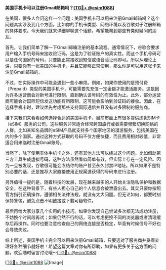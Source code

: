 **美国手机卡可以注册Gmail邮箱吗？[[TG💪+ @esim1088](https://t.me/s/esim1088)]**

在美国，很多人会问这样一个问题：美国手机卡可以用来注册Gmail邮箱吗？这个问题其实涉及到几个方面，比如你的手机卡类型、网络环境以及谷歌对于注册邮箱的具体要求。今天我们就来详细聊聊这个话题，希望能帮到那些有类似疑问的朋友。

首先，让我们简单了解一下Gmail邮箱注册的基本流程。通常情况下，谷歌会要求用户输入手机号码来接收验证码，这是为了验证账户的真实性。而这个手机号码可以是任何国家的号码，只要能正常接收到短信或语音验证码即可。所以从理论上讲，只要你有一张美国的手机卡，并且它能够正常使用，那么你是可以用这张卡来注册Gmail邮箱的。

不过，在实际操作中可能会遇到一些小麻烦。例如，如果你使用的是预付费（Prepaid）类型的美国手机卡，可能需要先充值一定金额才能激活服务。这是因为许多运营商会对新号进行限制，直到确认该号码的有效性为止。此外，部分运营商可能会对国际短信发送功能有所限制，这可能会影响到验证码的接收。因此，在选择手机卡时，建议优先考虑那些支持国际通信并且没有过多限制的服务商。

接下来我们来看看如何选择合适的美国手机卡。目前市面上有很多提供虚拟SIM卡（eSIM）服务的公司，这些服务非常适合经常跨国旅行或者需要频繁切换网络的人群。比如某知名品牌的eSIM产品就支持多个国家地区的漫游服务，包括美国在内的多个国家。通过这种方式获取的号码不仅方便快捷，而且费用相对较低，非常适合用来临时注册Gmail账号。

当然了，除了使用实体手机卡之外，还有其他方法可以绕过这个问题。比如借助第三方工具生成虚拟号码，这种方法虽然看似简单有效，但实际上存在一定风险。因为一旦被发现，谷歌很可能会冻结你的账户甚至永久封禁IP地址。所以如果不是特别必要的话，还是推荐大家直接使用正规渠道获得的号码来进行注册。

另外值得一提的是，随着科技的发展，现在越来越多的人开始关注隐私保护和数据安全。在这种背景下，有些人担心自己的个人信息会被泄露出去。其实只要你按照官方指引正确操作，遵循相关法律法规，就没有太大问题。但无论如何，都要时刻保持警惕，避免点击不明链接或下载可疑软件。

最后再给大家分享几个实用的小技巧。如果你发现自己尝试多次都无法成功注册，不妨换个时间段再试；如果仍然不行的话，可以考虑更换不同的浏览器或者清理缓存后再操作。同时也要注意检查自己的网络连接是否稳定，毕竟有时候信号不好也会导致失败。

综上所述，美国手机卡完全可以用来注册Gmail邮箱，只要选对了服务商并妥善处理好各种细节就好啦！希望这篇文章对你有所帮助，如果有更多关于这方面的问题，欢迎随时留言讨论哦～[[TG💪+ @esim1088](https://t.me/s/esim1088)]

[[TG💪+ @esim1088](https://t.me/s/esim1088) ![Image](https://i.postimg.cc/4NQfJmqS/Snipaste-2025-05-13-00-14-12.png)]